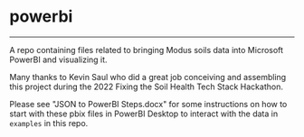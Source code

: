 # powerbi

---

A repo containing files related to bringing Modus soils data into Microsoft PowerBI and visualizing it.

Many thanks to Kevin Saul who did a great job conceiving and assembling this project during the
2022 Fixing the Soil Health Tech Stack Hackathon.

Please see "JSON to PowerBI Steps.docx" for some instructions on how to start with these pbix files
in PowerBI Desktop to interact with the data in `examples` in this repo.

